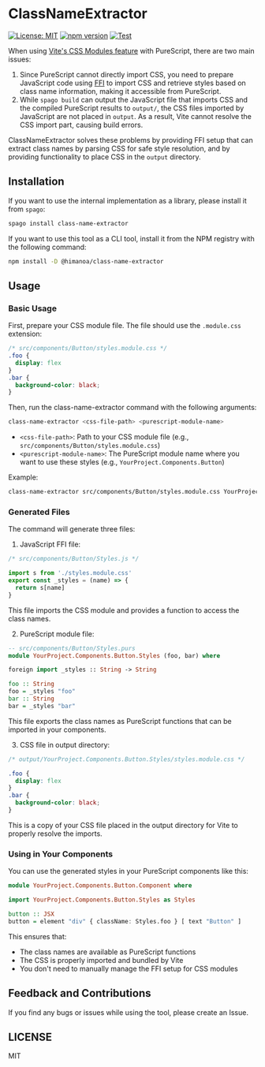 # ClassNameExtractor

[![License: MIT](https://img.shields.io/badge/License-MIT-yellow.svg)](https://opensource.org/licenses/MIT)
[![npm version](https://badge.fury.io/js/@himanoa%2Fclass-name-extractor.svg)](https://badge.fury.io/js/@himanoa%2Fclass-name-extractor)
[![Test](https://github.com/himanoa/class-name-extractor/actions/workflows/ci.yml/badge.svg)](https://github.com/himanoa/class-name-extractor/actions/workflows/ci.yml)

When using [Vite's CSS Modules feature](https://vitejs.dev/guide/features#css-modules) with PureScript, there are two main issues:
1. Since PureScript cannot directly import CSS, you need to prepare JavaScript code using [FFI](https://github.com/purescript/documentation/blob/master/guides/FFI.md) to import CSS and retrieve styles based on class name information, making it accessible from PureScript.
2. While `spago build` can output the JavaScript file that imports CSS and the compiled PureScript results to `output/`, the CSS files imported by JavaScript are not placed in `output`. As a result, Vite cannot resolve the CSS import part, causing build errors.

ClassNameExtractor solves these problems by providing FFI setup that can extract class names by parsing CSS for safe style resolution, and by providing functionality to place CSS in the `output` directory.

## Installation

If you want to use the internal implementation as a library, please install it from `spago`:
```bash
spago install class-name-extractor
```

If you want to use this tool as a CLI tool, install it from the NPM registry with the following command:
```bash
npm install -D @himanoa/class-name-extractor
```

## Usage

### Basic Usage

First, prepare your CSS module file. The file should use the `.module.css` extension:

```css
/* src/components/Button/styles.module.css */
.foo {
  display: flex
}
.bar {
  background-color: black;
}
```

Then, run the class-name-extractor command with the following arguments:
```bash
class-name-extractor <css-file-path> <purescript-module-name>
```

- `<css-file-path>`: Path to your CSS module file (e.g., `src/components/Button/styles.module.css`)
- `<purescript-module-name>`: The PureScript module name where you want to use these styles (e.g., `YourProject.Components.Button`)

Example:
```bash
class-name-extractor src/components/Button/styles.module.css YourProject.Components.Button.Styles
```

### Generated Files

The command will generate three files:

1. JavaScript FFI file:
```javascript
/* src/components/Button/Styles.js */

import s from './styles.module.css'
export const _styles = (name) => {
  return s[name]
}
```
This file imports the CSS module and provides a function to access the class names.

2. PureScript module file:
```purescript
-- src/components/Button/Styles.purs
module YourProject.Components.Button.Styles (foo, bar) where

foreign import _styles :: String -> String

foo :: String
foo = _styles "foo"
bar :: String
bar = _styles "bar"
```
This file exports the class names as PureScript functions that can be imported in your components.

3. CSS file in output directory:
```css
/* output/YourProject.Components.Button.Styles/styles.module.css */

.foo {
  display: flex
}
.bar {
  background-color: black;
}
```
This is a copy of your CSS file placed in the output directory for Vite to properly resolve the imports.

### Using in Your Components

You can use the generated styles in your PureScript components like this:

```purescript
module YourProject.Components.Button.Component where

import YourProject.Components.Button.Styles as Styles

button :: JSX
button = element "div" { className: Styles.foo } [ text "Button" ]
```

This ensures that:
- The class names are available as PureScript functions
- The CSS is properly imported and bundled by Vite
- You don't need to manually manage the FFI setup for CSS modules

## Feedback and Contributions

If you find any bugs or issues while using the tool, please create an Issue.

## LICENSE

MIT
